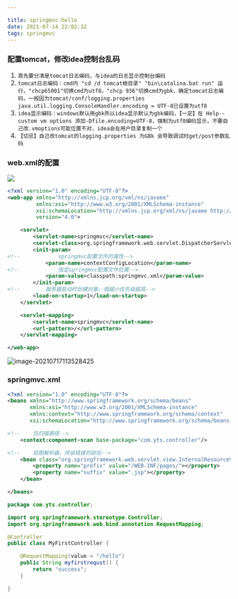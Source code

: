 ```yaml
---

title: springmvc-hello
date: 2021-07-14 22:02:32
tags: springmvc
---
```


### 配置tomcat，修改idea控制台乱码

1. `首先要分清是tomcat日志编码，与idea的日志显示控制台编码`
2. `tomcat日志编码：cmd内 "cd /d tomcat根目录" "bin\catalina.bat run" 运行，"chcp65001"切换cmd为utf8，"chcp 936"切换cmd为gbk，确定tomcat日志编码，一般因为tomcat/conf/logging.properties java.util.logging.ConsoleHandler.encoding = UTF-8已设置为utf8`
3. `idea显示编码：windows默认用gbk所以idea显示默认为gbk编码，【一定】在 Help-- custom vm options 添加-Dfile.encoding=UTF-8，强制为utf8编码显示，不要自己改.vmoptions可能位置不对，idea会在用户目录复制一个`
4. `【切忌】自己改tomcat的logging.properties 为GBk 会导致调试时get/post参数乱码`

### web.xml的配置

![](https://magickio.oss-cn-shenzhen.aliyuncs.com/img/20210714220033.png)

```xml
<?xml version="1.0" encoding="UTF-8"?>
<web-app xmlns="http://xmlns.jcp.org/xml/ns/javaee"
         xmlns:xsi="http://www.w3.org/2001/XMLSchema-instance"
         xsi:schemaLocation="http://xmlns.jcp.org/xml/ns/javaee http://xmlns.jcp.org/xml/ns/javaee/web-app_4_0.xsd"
         version="4.0">

    <servlet>
        <servlet-name>springmvc</servlet-name>
        <servlet-class>org.springframework.web.servlet.DispatcherServlet</servlet-class>
        <init-param>
<!--            springmvc配置文件的属性-->
            <param-name>contextConfigLocation</param-name>
<!--            指定springmvc配置文件位置-->
            <param-value>classpath:springmvc.xml</param-value>
        </init-param>
<!--        服务器启动时创建对象，值越小优先级越高-->
        <load-on-startup>1</load-on-startup>
    </servlet>

    <servlet-mapping>
        <servlet-name>springmvc</servlet-name>
        <url-pattern>/</url-pattern>
    </servlet-mapping>

</web-app>
```

![image-20210717113528425](https://magickio.oss-cn-shenzhen.aliyuncs.com/img/20210717113535.png)

### springmvc.xml

```xml
<?xml version="1.0" encoding="UTF-8"?>
<beans xmlns="http://www.springframework.org/schema/beans"
       xmlns:xsi="http://www.w3.org/2001/XMLSchema-instance"
       xmlns:context="http://www.springframework.org/schema/context"
       xsi:schemaLocation="http://www.springframework.org/schema/beans http://www.springframework.org/schema/beans/spring-beans.xsd http://www.springframework.org/schema/context https://www.springframework.org/schema/context/spring-context.xsd">

<!--    包扫描路径-->
    <context:component-scan base-package="com.yts.controller"/>

<!--    视图解析器，拼装链接的前后-->
    <bean class="org.springframework.web.servlet.view.InternalResourceViewResolver">
        <property name="prefix" value="/WEB-INF/pages/"></property>
        <property name="suffix" value=".jsp"></property>
    </bean>

</beans>
```

```java
package com.yts.controller;

import org.springframework.stereotype.Controller;
import org.springframework.web.bind.annotation.RequestMapping;

@Controller
public class MyFirstController {

    @RequestMapping(value = "/hello")
    public String myfirstrequst() {
        return "success";
    }

}
```

